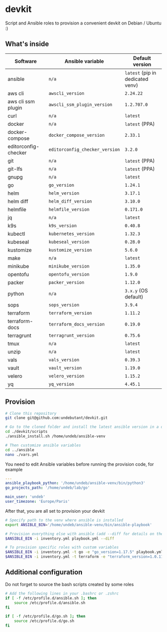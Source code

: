 # devkit

Script and Ansible roles to provision a convenient devkit on Debian / Ubuntu :)


## What's inside

| Software             | Ansible variable               | Default version                  |
| -------------------- | ------------------------------ | -------------------------------- |
| ansible              | `n/a`                          | `latest` (pip in dedicated venv) |
| aws cli              | `awscli_version`               | `2.24.22`                        |
| aws cli ssm plugin   | `awscli_ssm_plugin_version`    | `1.2.707.0`                      |
| curl                 | `n/a`                          | `latest`                         |
| docker               | `n/a`                          | `latest` (PPA)                   |
| docker-compose       | `docker_compose_version`       | `2.33.1`                         |
| editorconfig-checker | `editorconfig_checker_version` | `3.2.0`                          |
| git                  | `n/a`                          | `latest` (PPA)                   |
| git-lfs              | `n/a`                          | `latest` (PPA)                   |
| gnupg                | `n/a`                          | `latest`                         |
| go                   | `go_version`                   | `1.24.1`                         |
| helm                 | `helm_version`                 | `3.17.1`                         |
| helm diff            | `helm_diff_version`            | `3.10.0`                         |
| helmfile             | `helmfile_version`             | `0.171.0`                        |
| jq                   | `n/a`                          | `latest`                         |
| k9s                  | `k9s_version`                  | `0.40.8`                         |
| kubectl              | `kubernetes_version`           | `1.32.3`                         |
| kubeseal             | `kubeseal_version`             | `0.28.0`                         |
| kustomize            | `kustomize_version`            | `5.6.0`                          |
| make                 | `n/a`                          | `latest`                         |
| minikube             | `minikube_version`             | `1.35.0`                         |
| opentofu             | `opentofu_version`             | `1.9.0`                          |
| packer               | `packer_version`               | `1.12.0`                         |
| python               | `n/a`                          | `3.x.y` (OS default)             |
| sops                 | `sops_version`                 | `3.9.4`                          |
| terraform            | `terraform_version`            | `1.11.2`                         |
| terraform-docs       | `terraform_docs_version`       | `0.19.0`                         |
| terragrunt           | `terragrunt_version`           | `0.75.6`                         |
| tmux                 | `n/a`                          | `latest`                         |
| unzip                | `n/a`                          | `latest`                         |
| vals                 | `vals_version`                 | `0.39.3`                         |
| vault                | `vault_version`                | `1.19.0`                         |
| velero               | `velero_version`               | `1.15.2`                         |
| yq                   | `yq_version`                   | `4.45.1`                         |


## Provision

```bash
# Clone this repository
git clone git@github.com:undebutant/devkit.git

# Go to the cloned folder and install the latest ansible version in a dedicated venv
cd ./devkit/scripts
./ansible_install.sh /home/undeb/ansible-venv

# Then customize ansible variables
cd ../ansible
nano ./vars.yml
```

You need to edit Ansible variables before running the provision code, for example
```yaml
---
ansible_playbook_python: '/home/undeb/ansible-venv/bin/python3'
go_projects_path: '/home/undeb/lab/go'

main_user: 'undeb'
user_timezone: 'Europe/Paris'
```

After that, you are all set to provision your devkit
```bash
# Specify path to the venv where ansible is installed
export ANSIBLE_BIN='/home/undeb/ansible-venv/bin/ansible-playbook'

# Provision everything else with ansible (add --diff for details on the changes)
$ANSIBLE_BIN -i inventory.yml playbook.yml --diff

# To provision specific roles with custom variables
$ANSIBLE_BIN -i inventory.yml -t go -e "go_version=1.17.5" playbook.yml --diff
$ANSIBLE_BIN -i inventory.yml -t terraform -e "terraform_version=1.0.11 terragrunt_version=0.34.3" playbook.yml --diff
```


## Additional configuration

Do not forget to source the bash scripts created by some roles
```bash
# Add the following lines in your .bashrc or .zshrc
if [ -f /etc/profile.d/ansible.sh ]; then
    source /etc/profile.d/ansible.sh
fi

if [ -f /etc/profile.d/go.sh ]; then
    source /etc/profile.d/go.sh
fi
```

